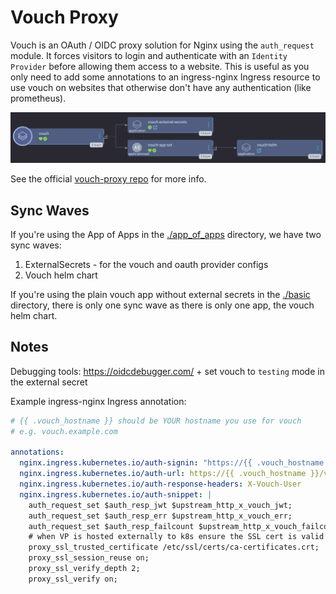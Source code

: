 # Vouch Proxy

Vouch is an OAuth / OIDC proxy solution for Nginx using the `auth_request` module. 
It forces visitors to login and authenticate with an `Identity Provider` before allowing them access to a website. This is useful as you only need to add some annotations to an ingress-nginx Ingress resource to use vouch on websites that otherwise don't have any authentication (like prometheus).

<img src="./screenshots/vouch_app_of_apps.png">

See the official [vouch-proxy repo](https://github.com/vouch/vouch-proxy) for more info.

## Sync Waves

If you're using the App of Apps in the [./app_of_apps](./app_of_apps) directory, we have two sync waves:

1. ExternalSecrets - for the vouch and oauth provider configs
2. Vouch helm chart


If you're using the plain vouch app without external secrets in the [./basic](./basic) directory, there is only one sync wave as there is only one app, the vouch helm chart.

## Notes

Debugging tools: https://oidcdebugger.com/ + set vouch to `testing` mode in the external secret

Example ingress-nginx Ingress annotation:

```yaml
# {{ .vouch_hostname }} should be YOUR hostname you use for vouch
# e.g. vouch.example.com

annotations:
  nginx.ingress.kubernetes.io/auth-signin: "https://{{ .vouch_hostname }}/login?url=$scheme://$http_host$request_uri&vouch-failcount=$auth_resp_failcount&X-Vouch-Token=$auth_resp_jwt&error=$auth_resp_err"
  nginx.ingress.kubernetes.io/auth-url: https://{{ .vouch_hostname }}/validate
  nginx.ingress.kubernetes.io/auth-response-headers: X-Vouch-User
  nginx.ingress.kubernetes.io/auth-snippet: |
    auth_request_set $auth_resp_jwt $upstream_http_x_vouch_jwt;
    auth_request_set $auth_resp_err $upstream_http_x_vouch_err;
    auth_request_set $auth_resp_failcount $upstream_http_x_vouch_failcount;
    # when VP is hosted externally to k8s ensure the SSL cert is valid to avoid MITM risk
    proxy_ssl_trusted_certificate /etc/ssl/certs/ca-certificates.crt;
    proxy_ssl_session_reuse on;
    proxy_ssl_verify_depth 2;
    proxy_ssl_verify on;
```
